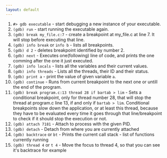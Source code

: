```yaml
---
layout: default
---
```


1. `#> gdb executable` - start debugging a new instance of your executable.
2. `(gdb) run` - start running the executable again.
3. `(gdb) break my_file.c:7` - create a breakpoint at my_file.c at line 7. It will stop before executing that line.
4. `(gdb) info break` or `info b` - lists all breakpoints.
5. `(gdb) d 2` - deletes breakpoint identified by number 2.
6. `(gdb) next` - Executes one(following) line of code, and prints the one comming after the one it just executed.
7. `(gdb) info locals` - lists all the variables and their current values.
8. `(gdb) info threads` - Lists all the threads, their ID and their status.
9. `(gdb) print a` - print the value of given variable `a`.
10. `(gdb) continue` - Runs from current breakpoint to the next one or untill the end of the program.
11. `(gdb) break program.c:13 thread 28 if bartab > lim` - Sets a conditional breakpoint, only for thread number 28, that will stop the thread at program.c line 13, if and only if `bartab > lim`. Conditional breakpoints slow down the application, or at least this thread, because they have to be evaluated every time it goes through that line/breakpoint to check if it should stop the execution or not.
12. `(gdb) attach 7181` - Attach to process with the given PID.
13. `(gdb) detach` - Detach from where you are currently attached
14. `(gdb) backtrace` or `bt` - Prints the current call stack - list of functions currently running
15. `(gdb) thread 4` or `t 4` - Move the focus to thread 4, so that you can see it's backtrace for example